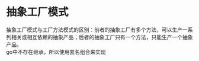 # 抽象工厂模式

抽象工厂模式与工厂方法模式的区别：前者的抽象工厂有多个方法，可以生产一系列相关或相互依赖的抽象产品；后者的抽象工厂只有一个方法，只能生产一个抽象产品。<br/>
go中不存在继承，所以使用匿名组合来实现<br/>
